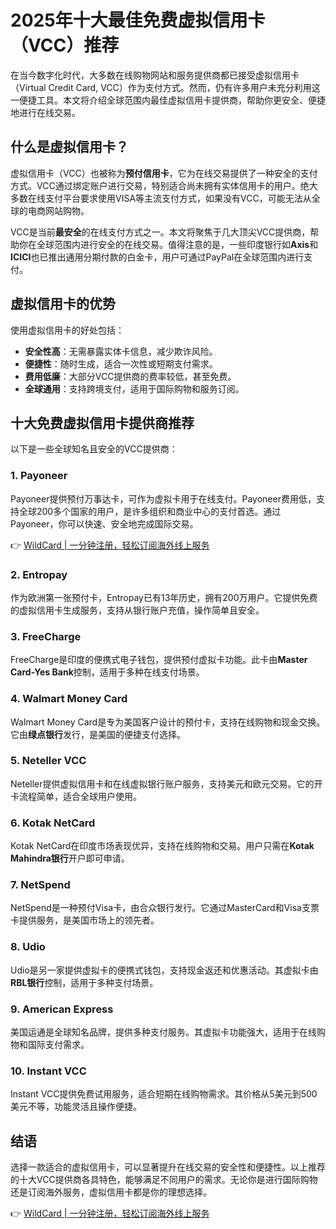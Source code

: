 # 2025年十大最佳免费虚拟信用卡（VCC）推荐

在当今数字化时代，大多数在线购物网站和服务提供商都已接受虚拟信用卡（Virtual Credit Card, VCC）作为支付方式。然而，仍有许多用户未充分利用这一便捷工具。本文将介绍全球范围内最佳虚拟信用卡提供商，帮助你更安全、便捷地进行在线交易。

## 什么是虚拟信用卡？

虚拟信用卡（VCC）也被称为**预付信用卡**，它为在线交易提供了一种安全的支付方式。VCC通过绑定账户进行交易，特别适合尚未拥有实体信用卡的用户。绝大多数在线支付平台要求使用VISA等主流支付方式，如果没有VCC，可能无法从全球的电商网站购物。

VCC是当前**最安全**的在线支付方式之一。本文将聚焦于几大顶尖VCC提供商，帮助你在全球范围内进行安全的在线交易。值得注意的是，一些印度银行如**Axis**和**ICICI**也已推出通用分期付款的白金卡，用户可通过PayPal在全球范围内进行支付。

## 虚拟信用卡的优势

使用虚拟信用卡的好处包括：

- **安全性高**：无需暴露实体卡信息，减少欺诈风险。
- **便捷性**：随时生成，适合一次性或短期支付需求。
- **费用低廉**：大部分VCC提供商的费率较低，甚至免费。
- **全球通用**：支持跨境支付，适用于国际购物和服务订阅。

## 十大免费虚拟信用卡提供商推荐

以下是一些全球知名且安全的VCC提供商：

### 1. Payoneer
Payoneer提供预付万事达卡，可作为虚拟卡用于在线支付。Payoneer费用低，支持全球200多个国家的用户，是许多组织和商业中心的支付首选。通过Payoneer，你可以快速、安全地完成国际交易。

👉 [WildCard | 一分钟注册，轻松订阅海外线上服务](https://bbtdd.com/WildCard)

### 2. Entropay
作为欧洲第一张预付卡，Entropay已有13年历史，拥有200万用户。它提供免费的虚拟信用卡生成服务，支持从银行账户充值，操作简单且安全。

### 3. FreeCharge
FreeCharge是印度的便携式电子钱包，提供预付虚拟卡功能。此卡由**Master Card-Yes Bank**控制，适用于多种在线支付场景。

### 4. Walmart Money Card
Walmart Money Card是专为美国客户设计的预付卡，支持在线购物和现金交换。它由**绿点银行**发行，是美国的便捷支付选择。

### 5. Neteller VCC
Neteller提供虚拟信用卡和在线虚拟银行账户服务，支持美元和欧元交易。它的开卡流程简单，适合全球用户使用。

### 6. Kotak NetCard
Kotak NetCard在印度市场表现优异，支持在线购物和交易。用户只需在**Kotak Mahindra银行**开户即可申请。

### 7. NetSpend
NetSpend是一种预付Visa卡，由合众银行发行。它通过MasterCard和Visa支票卡提供服务，是美国市场上的领先者。

### 8. Udio
Udio是另一家提供虚拟卡的便携式钱包，支持现金返还和优惠活动。其虚拟卡由**RBL银行**控制，适用于多种支付场景。

### 9. American Express
美国运通是全球知名品牌，提供多种支付服务。其虚拟卡功能强大，适用于在线购物和国际支付需求。

### 10. Instant VCC
Instant VCC提供免费试用服务，适合短期在线购物需求。其价格从5美元到500美元不等，功能灵活且操作便捷。

## 结语
选择一款适合的虚拟信用卡，可以显著提升在线交易的安全性和便捷性。以上推荐的十大VCC提供商各具特色，能够满足不同用户的需求。无论你是进行国际购物还是订阅海外服务，虚拟信用卡都是你的理想选择。

👉 [WildCard | 一分钟注册，轻松订阅海外线上服务](https://bbtdd.com/WildCard)